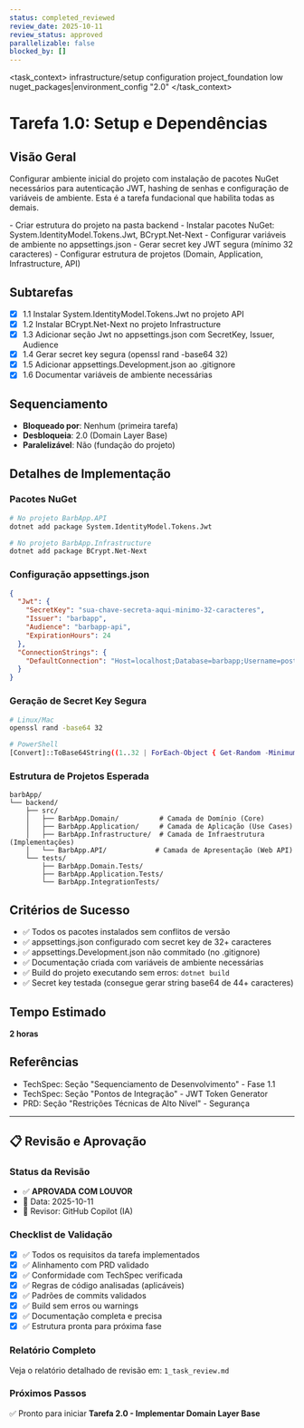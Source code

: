 ```yaml
---
status: completed_reviewed
review_date: 2025-10-11
review_status: approved
parallelizable: false
blocked_by: []
---
```


<task_context>
<domain>infrastructure/setup</domain>
<type>configuration</type>
<scope>project_foundation</scope>
<complexity>low</complexity>
<dependencies>nuget_packages|environment_config</dependencies>
<unblocks>"2.0"</unblocks>
</task_context>

# Tarefa 1.0: Setup e Dependências

## Visão Geral

Configurar ambiente inicial do projeto com instalação de pacotes NuGet necessários para autenticação JWT, hashing de senhas e configuração de variáveis de ambiente. Esta é a tarefa fundacional que habilita todas as demais.

<requirements>
- Criar estrutura do projeto na pasta backend
- Instalar pacotes NuGet: System.IdentityModel.Tokens.Jwt, BCrypt.Net-Next
- Configurar variáveis de ambiente no appsettings.json
- Gerar secret key JWT segura (mínimo 32 caracteres)
- Configurar estrutura de projetos (Domain, Application, Infrastructure, API)
</requirements>

## Subtarefas

- [x] 1.1 Instalar System.IdentityModel.Tokens.Jwt no projeto API
- [x] 1.2 Instalar BCrypt.Net-Next no projeto Infrastructure
- [x] 1.3 Adicionar seção Jwt no appsettings.json com SecretKey, Issuer, Audience
- [x] 1.4 Gerar secret key segura (openssl rand -base64 32)
- [x] 1.5 Adicionar appsettings.Development.json ao .gitignore
- [x] 1.6 Documentar variáveis de ambiente necessárias

## Sequenciamento

- **Bloqueado por**: Nenhum (primeira tarefa)
- **Desbloqueia**: 2.0 (Domain Layer Base)
- **Paralelizável**: Não (fundação do projeto)

## Detalhes de Implementação

### Pacotes NuGet

```bash
# No projeto BarbApp.API
dotnet add package System.IdentityModel.Tokens.Jwt

# No projeto BarbApp.Infrastructure
dotnet add package BCrypt.Net-Next
```

### Configuração appsettings.json

```json
{
  "Jwt": {
    "SecretKey": "sua-chave-secreta-aqui-minimo-32-caracteres",
    "Issuer": "barbapp",
    "Audience": "barbapp-api",
    "ExpirationHours": 24
  },
  "ConnectionStrings": {
    "DefaultConnection": "Host=localhost;Database=barbapp;Username=postgres;Password=postgres"
  }
}
```

### Geração de Secret Key Segura

```bash
# Linux/Mac
openssl rand -base64 32

# PowerShell
[Convert]::ToBase64String((1..32 | ForEach-Object { Get-Random -Minimum 0 -Maximum 256 }))
```

### Estrutura de Projetos Esperada

```
barbApp/
└── backend/
    ├── src/
    │   ├── BarbApp.Domain/          # Camada de Domínio (Core)
    │   ├── BarbApp.Application/     # Camada de Aplicação (Use Cases)
    │   ├── BarbApp.Infrastructure/  # Camada de Infraestrutura (Implementações)
    │   └── BarbApp.API/            # Camada de Apresentação (Web API)
    └── tests/
        ├── BarbApp.Domain.Tests/
        ├── BarbApp.Application.Tests/
        └── BarbApp.IntegrationTests/
```

## Critérios de Sucesso

- ✅ Todos os pacotes instalados sem conflitos de versão
- ✅ appsettings.json configurado com secret key de 32+ caracteres
- ✅ appsettings.Development.json não commitado (no .gitignore)
- ✅ Documentação criada com variáveis de ambiente necessárias
- ✅ Build do projeto executando sem erros: `dotnet build`
- ✅ Secret key testada (consegue gerar string base64 de 44+ caracteres)

## Tempo Estimado

**2 horas**

## Referências

- TechSpec: Seção "Sequenciamento de Desenvolvimento" - Fase 1.1
- TechSpec: Seção "Pontos de Integração" - JWT Token Generator
- PRD: Seção "Restrições Técnicas de Alto Nível" - Segurança

---

## 📋 Revisão e Aprovação

### Status da Revisão
- ✅ **APROVADA COM LOUVOR**
- 📅 Data: 2025-10-11
- 👤 Revisor: GitHub Copilot (IA)

### Checklist de Validação
- [x] ✅ Todos os requisitos da tarefa implementados
- [x] ✅ Alinhamento com PRD validado
- [x] ✅ Conformidade com TechSpec verificada
- [x] ✅ Regras de código analisadas (aplicáveis)
- [x] ✅ Padrões de commits validados
- [x] ✅ Build sem erros ou warnings
- [x] ✅ Documentação completa e precisa
- [x] ✅ Estrutura pronta para próxima fase

### Relatório Completo
Veja o relatório detalhado de revisão em: `1_task_review.md`

### Próximos Passos
✅ Pronto para iniciar **Tarefa 2.0 - Implementar Domain Layer Base**

